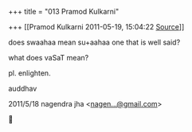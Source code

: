 +++
title = "013 Pramod Kulkarni"

+++
[[Pramod Kulkarni	2011-05-19, 15:04:22 [Source](https://groups.google.com/g/samskrita/c/4gX_7Jq7Bdw)]]



does swaahaa mean su+aahaa one that is well said?

what does vaSaT mean?

pl. enlighten.

auddhav  
  

2011/5/18 nagendra jha \<[nagen...@gmail.com]()\>



